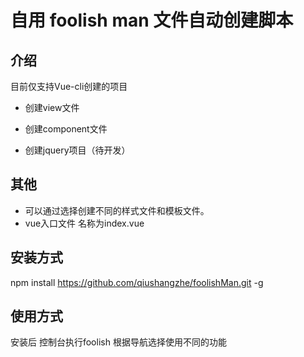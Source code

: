 # 自用 foolish man 文件自动创建脚本

## 介绍

目前仅支持Vue-cli创建的项目

- 创建view文件

- 创建component文件

- 创建jquery项目（待开发）

## 其他

- 可以通过选择创建不同的样式文件和模板文件。
- vue入口文件 名称为index.vue 


## 安装方式

npm install https://github.com/qiushangzhe/foolishMan.git -g

## 使用方式

安装后 控制台执行foolish 根据导航选择使用不同的功能